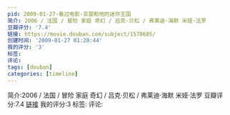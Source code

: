 ```yaml
---
pid: 2009-01-27-看过电影-亚瑟和他的迷你王国
简介: 2006 / 法国 / 冒险 家庭 奇幻 / 吕克·贝松 / 弗莱迪·海默 米娅·法罗
豆瓣评分: '7.4'
链接: https://movie.douban.com/subject/1578685/
创建时间: '2009-01-27 01:20:44'
我的评分: '3'
标签:
评论:
tags: [douban]
categories: [timeline]
---
```

简介:2006 / 法国 / 冒险 家庭 奇幻 / 吕克·贝松 / 弗莱迪·海默 米娅·法罗
豆瓣评分:7.4
[链接](https://movie.douban.com/subject/1578685/)
我的评分:3
标签:
评论:
